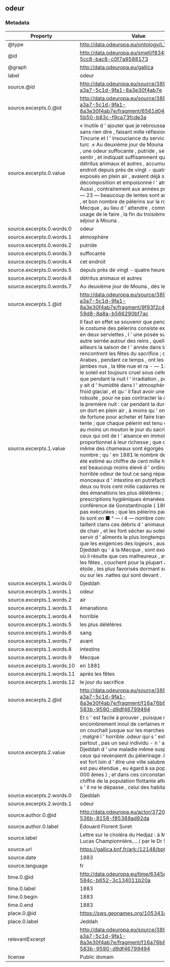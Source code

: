 ## odeur

### Metadata

| Property | Value |
| -------- | ----- |
| @type | http://data.odeuropa.eu/ontology/L11_Smell |
| @id | http://data.odeuropa.eu/smell/f834f778-0fa2-5cc8-bac8-c0f7a9588173 |
| @graph | http://data.odeuropa.eu/gallica |
| label | odeur |
| source.@id | http://data.odeuropa.eu/source/38995619-a3a7-5c1d-9fa1-8a3e30f4ab7e |
| source.excerpts.0.@id | http://data.odeuropa.eu/source/38995619-a3a7-5c1d-9fa1-8a3e30f4ab7e/fragment/6561d046-e250-5b50-b83c-f9ca73fcde3a |
| source.excerpts.0.value | « Inutile d ' ajouter que je rebroussai chemin sans rien dire , faisant mille réflexions sur Tincurie et l ' insouciance du service sanitaire turc .« Au deuxième jour de Mouna , dès le matin , une odeur suffocante , putride , se faisait déjà sentir , et indiquait suffisamment que tous les détritus animaux et autres , accumulés en cet endroit depuis près de vingt - quatre heures et exposés en plein air , avaient déjà subi la décomposition et empoisonné l ' atmosphère .« Aussi , contrairement aux années précédentes , — 23 — beaucoup de lentes sont aussitôt pliées , et bon nombre de pèlerins sur la route de la Mecque , au lieu d ' attendre , comme il est cl usage de le faire , la fin du troisième jour de séjour à Mouna . |
| source.excerpts.0.words.0 | odeur |
| source.excerpts.0.words.1 | atmosphère |
| source.excerpts.0.words.2 | putride |
| source.excerpts.0.words.3 | suffocante |
| source.excerpts.0.words.4 | cet endroit |
| source.excerpts.0.words.5 | depuis près de vingt - quatre heures |
| source.excerpts.0.words.6 | détritus animaux et autres |
| source.excerpts.0.words.7 | Au deuxième jour de Mouna , dès le matin |
| source.excerpts.1.@id | http://data.odeuropa.eu/source/38995619-a3a7-5c1d-9fa1-8a3e30f4ab7e/fragment/9f93f2c4-5f25-59d8-8a8a-b566290bf7ac |
| source.excerpts.1.value | Il faut en effet se souvenir que pendant dix jours le costume des pèlerins consiste exclusivement en deux serviettes , l ' une posée sur le dos , l ' autre serrée autour des reins , quelle que soit d ' ailleurs la saison de l ' année dans laquelle se rencontrent les fêtes du sacrifice ; que .les Arabes , pendant ce temps , ont les pieds et les jambes nus , la tête nue et ra - — 13 — sée ; que le soleil est toujours cruel sous celte latitude ; que pendant la nuit l ' irradiation , pour peu qu ' il y ait d ' humidité dans l ' atmosphère , produit un froid glacial , et qu ' il faut avoir une santé bien robuste , pour ne pas contracter la diarrhée dès la première nuit : car pendant la durée des fêtes , on dort en plein air , à moins qu ' on n ' ait assez de fortune pour acheter et faire transporter une tente ; que chaque pèlerin est tenu d ' immoler au moins un mouton le jour du sacrifice ; que ceux qui ont de l ' aisance en immolent un chiffre proportionnel à leur richesse ; que des boeufs et même des chameaux sont égorgés en grand nombre ; qu ' en 1881 le nombre des pèlerins a été estimé au chiffre de cent mille hommes ( il est beaucoup moins élevé d ' ordinaire ) ; que l ' horrible odeur de tout ce sang répandu , de ces monceaux d ' intestins en putréfaction , de ces deux ou trois cent mille cadavres remplit l ' air des émanations les plus délétères ; que les prescriptions hygiéniques émanées de la conférence de Gonstantinople ( 1865 ) ne sont pas exécutées ; que les pèlerins pauvres : — et ils sont en ■ ^ — i 4 — nombre considérable — taillent clans ces débris d ' animaux des bandes de chair , et les font sécher au soleil , pour s ' en servir d ' aliments le plus longtemps possible ; que les exigences des logeurs , aussi bien à Djeddah qu ' à la Mecque , sont exorbitantes : d ' où il résulte que ces malheureux , avant et après les fêtes , couchent pour la plupart à la belle étoile , les plus favorisés dormant sur les bancs ou sur les .nattes qui sont devant . |
| source.excerpts.1.words.0 | Djeddah |
| source.excerpts.1.words.1 | odeur |
| source.excerpts.1.words.2 | air |
| source.excerpts.1.words.3 | émanations |
| source.excerpts.1.words.4 | horrible |
| source.excerpts.1.words.5 | les plus délétères |
| source.excerpts.1.words.6 | sang |
| source.excerpts.1.words.7 | avant |
| source.excerpts.1.words.8 | intestins |
| source.excerpts.1.words.9 | Mecque |
| source.excerpts.1.words.10 | en 1881 |
| source.excerpts.1.words.11 | après les fêtes |
| source.excerpts.1.words.12 | le jour du sacrifice |
| source.excerpts.2.@id | http://data.odeuropa.eu/source/38995619-a3a7-5c1d-9fa1-8a3e30f4ab7e/fragment/f16a76b8-d29a-583b-9590-d9df46799494 |
| source.excerpts.2.value | Et c ' est facile à prouver , puisque malgré l ' encombrement inouï de certaines maisons , où l ' on couchait jusque sur les marches des escaliers ; malgré l ' horrible .odeur qui s ' exhalait de partout , pas un seul individu - n ' a été atteint à Djeddah d ' une maladie même suspecte , sauf ceux qui revenaient du pèlerinage .Or Djeddah est fort loin d ' être une ville salubre ; de plus elle est peu étendue , eu égard à sa population ( 30 , 000 âmes ) ; et dans ces circonstances , le chiffre de la population flottante atteint souvent , s ' il ne le dépasse , celui des habitants stables . |
| source.excerpts.2.words.0 | Djeddah |
| source.excerpts.2.words.1 | odeur |
| source.author.0.@id | http://data.odeuropa.eu/actor/3720e787-3bc4-536b-8158-f85388ad92da |
| source.author.0.label | Édouard Florent  Suret |
| source.label | Lettre sur le choléra du Hedjaz : à M. le Dr J.-Lucas Championnière,... / par le Dr Suret,... |
| source.url | https://gallica.bnf.fr/ark:/12148/bpt6k5426705v |
| source.date | 1883 |
| source.language | fr |
| time.0.@id | http://data.odeuropa.eu/time/6345e1a7-16cf-584c-b652-3c134011b20a |
| time.0.label | 1883 |
| time.0.begin | 1883 |
| time.0.end | 1883 |
| place.0.@id | https://sws.geonames.org/105343/ |
| place.0.label | Jeddah |
| relevantExcerpt | http://data.odeuropa.eu/source/38995619-a3a7-5c1d-9fa1-8a3e30f4ab7e/fragment/f16a76b8-d29a-583b-9590-d9df46799494 |
| license | Public domain |
